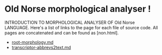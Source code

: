 
# Old Norse morphological analyser                      !
INTRODUCTION TO MORPHOLOGICAL ANALYSER OF Old Norse LANGUAGE.
Here's a list of links to the page for each file of source code. All pages are concatenated and can be found as [non.html].


* [root-morphology.md](root-morphology.md)
* [transcriptor-abbrevs2text.md](transcriptor-abbrevs2text.md)
